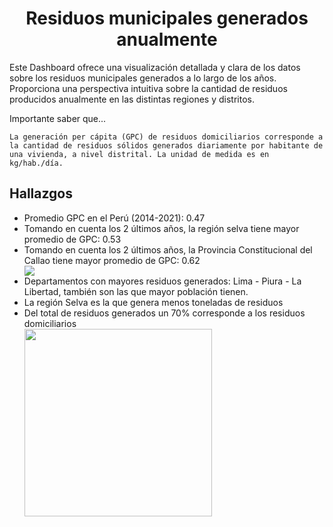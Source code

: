 <h1 align="center">Residuos municipales generados anualmente</h1>

Este Dashboard ofrece una visualización detallada y clara de los datos sobre los residuos municipales generados a lo largo de los años. Proporciona una perspectiva intuitiva sobre la cantidad de residuos producidos anualmente en las distintas regiones y distritos.

Importante saber que...

    La generación per cápita (GPC) de residuos domiciliarios corresponde a la cantidad de residuos sólidos generados diariamente por habitante de una vivienda, a nivel distrital. La unidad de medida es en kg/hab./día.


<h2>Hallazgos</h2>
<ul>
    <li>Promedio GPC en el Perú (2014-2021): 0.47</li>
    <li>Tomando en cuenta los 2 últimos años, la región selva tiene mayor promedio de GPC: 0.53</li>
    <li>Tomando en cuenta los 2 últimos años, la Provincia Constitucional del Callao tiene mayor promedio de GPC: 0.62</li>
    <img src="image.png"></img>
    <li>Departamentos con mayores residuos generados: Lima - Piura - La Libertad, también son las que mayor población tienen.</li>
    <li>La región Selva es la que genera menos toneladas de residuos</li>
    <li>Del total de residuos generados un 70% corresponde a los residuos domiciliarios</li>
    <img src="image-1.png" width="300px"></img>
</ul>